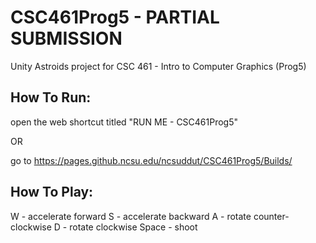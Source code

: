 # CSC461Prog5 - PARTIAL SUBMISSION

Unity Astroids project for CSC 461 - Intro to Computer Graphics (Prog5)

## How To Run:

open the web shortcut titled "RUN ME - CSC461Prog5"

OR

go to https://pages.github.ncsu.edu/ncsuddut/CSC461Prog5/Builds/

## How To Play:

W - accelerate forward
S - accelerate backward
A - rotate counter-clockwise
D - rotate clockwise
Space - shoot
